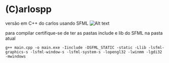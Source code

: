 (C)arlospp
=============

versão em C++ do carlos usando SFML 
![Alt text]([https://github.com/AnotherProgrammerrr/carlospp/blob/main/carlos.png?raw=true]() "Carlos")

para compilar certifique-se de ter as pastas include e lib do SFML na pasta atual

```
g++ main.cpp -o main.exe -Iinclude -DSFML_STATIC -static -Llib -lsfml-graphics-s -lsfml-window-s -lsfml-system-s -lopengl32 -lwinmm -lgdi32 -mwindows
```

</div>

